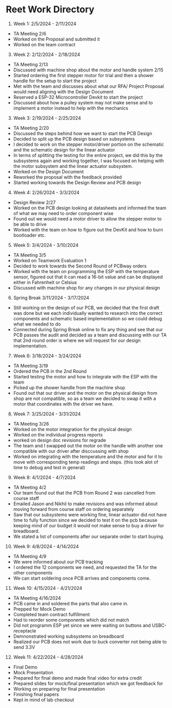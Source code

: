 # Reet Work Directory

1) Week 1: 2/5/2024 - 2/11/2024
- TA Meeting 2/6
- Worked on the Proposal and submitted it
- Worked on the team contract 

3) Week 2: 2/12/2024 - 2/18/2024
- TA Meeting 2/13
- Discussed with machine shop about the motor and handle system 2/15
- Started ordering the first stepper motor for trial and then a shower handle for the setup to start the project
- Met with the team and discusses about what our RFA/ Project Proposal would need aligning with the Design Document
- Reserved a ESP-32 Microcontroller Devkit to start the project
- Discussed about how a pulley system may not make sense and to implement a motor instead to help with the mechanics

3) Week 3: 2/19/2024 - 2/25/2024
- TA Meeting 2/20
- Discussed the steps behind how we want to start the PCB Design
- Decided to split up the PCB design based on subsystems
- I decided to work on the stepper motor/driver portion on the schematic and the schematic design for the linear actuator
- In terms of splitting the testing for the entire project, we did this by the subsystems again and working together, I was focused on helping with the motor subsystem and the linear actuator subsystem.
- Worked on the Design Document
- Reworked the proposal with the feedback provided 
- Started working towards the Design Review and PCB design

4) Week 4: 2/26/2024 - 3/3/2024
- Design Review 2/27
- Worked on the PCB design looking at datasheets and informed the team of what we may need to order component wise
- Found out we would need a motor driver to allow the stepper motor to be able to drive
- Worked with the team on how to figure out the DevKit and how to burn bootloader etc. 

5) Week 5: 3/4/2024 - 3/10/2024
- TA Meeting 3/5
- Worked on Teamwork Evaluation 1
- Decided to work towards the Second Round of PCBway orders
- Worked with the team on programming the ESP with the temperature sensor, figured out that it can read a 16-bit value and can be displayed either in Fahrenheit or Celsius
- Discussed with machine shop for any changes in our physical design

6) Spring Break 3/11/2024 - 3/17/2024
- Still working on the design of our PCB, we decided that the first draft was done but we each individually wanted to research into the correct components and schematic based implementation so we could debug what we needed to do
- Connected during Spring Break online to fix any thing and see that our PCB passes the audit and decided as a team and discussing with our TA that 2nd round order is where we will request for our design implementation.

7) Week 6: 3/18/2024 - 3/24/2024
- TA Meeting 3/19
- Ordered the PCB in the 2nd Round
- Started testing the motor and how to integrate with the ESP with the team
- Picked up the shower handle from the machine shop
- Found out that our driver and the motor on the physical design from shop are not compatible, so as a team we decided to swap it with a motor that coordinates with the driver we have.

8) Week 7: 3/25/2024 - 3/31/2024
- TA Meeting 3/26
- Worked on the motor integration for the physical design
- Worked on the individual progress reports
- worked on design doc revisions for regrade
- The team and I swapped out the motor on the handle with another one compatible with our driver after disccussing with shop
- Worked on integrating with the temperature and the motor and for it to move with corresponding temp readings and steps. (this took alot of time to debug and test in general)

9) Week 8: 4/1/2024 - 4/7/2024
- TA Meeting 4/2
- Our team found out that the PCB from Round 2 was cancelled from course staff
- Emailed Jason and Nikhil to make revisions and was informed about moving forward from course staff on ordering separately
- Saw that our subsystems were working fine, linear actuator did not have time to fully function since we decided to test it on the pcb because keeping mind of our budget it would not make sense to buy a driver for breadboard.
- We stated a list of components after our separate order to start buying. 

10) Week 9: 4/8/2024 - 4/14/2024
- TA Meeting 4/9
- We were informed about our PCB tracking
- I ordered the 12 components we need, and requested the TA for the other components
- We can start soldering once PCB arrives and components come.

11) Week 10: 4/15/2024 - 4/21/2024
- TA Meeting 4/16/2024
- PCB came in and soldered the parts that also came in.
- Prepped for Mock Demo
- Completed team contract fulfillment
- Had to reorder some components which did not match
- Did not programm ESP yet since we were waiting on buttons and USBC-receptacle
- Demnonstrated working subsystems on breadboard
- Realized our PCB does not work due to buck converter not being able to send 3.3V

12) Week 11: 4/22/2024 - 4/28/2024
- Final Demo
- Mock Presentation
- Prepared for final demo and made final video for extra credit
- Prepared slides for mock/final presentation which we got feedback for
- Working on preparing for final presentation
- Finishing final papers
- Kept in mind of lab checkout
